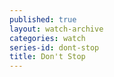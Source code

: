 ```yaml
---
published: true
layout: watch-archive
categories: watch
series-id: dont-stop
title: Don't Stop
---
```

